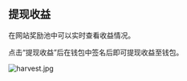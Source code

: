 ## 提现收益
在网站奖励池中可以实时查看收益情况。

点击“提现收益”后在钱包中签名后即可提现收益至钱包。

![harvest.jpg](https://ipfs.ilark.io/ipfs/QmVAVPTthsJ5Xa8mwdxon5saXUKAtwfmCP8weyMpFQnk1Y)

